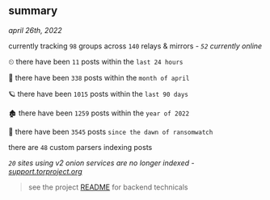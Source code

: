 
## summary
_april 26th, 2022_

currently tracking `98` groups across `140` relays & mirrors - _`52` currently online_

⏲ there have been `11` posts within the `last 24 hours`

🦈 there have been `338` posts within the `month of april`

🪐 there have been `1015` posts within the `last 90 days`

🏚 there have been `1259` posts within the `year of 2022`

🦕 there have been `3545` posts `since the dawn of ransomwatch`

there are `48` custom parsers indexing posts

_`20` sites using v2 onion services are no longer indexed - [support.torproject.org](https://support.torproject.org/onionservices/v2-deprecation/)_

> see the project [README](https://github.com/thetanz/ransomwatch#ransomwatch--) for backend technicals
